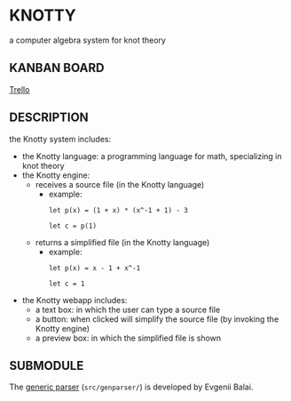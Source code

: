 # KNOTTY
a computer algebra system for knot theory

## KANBAN BOARD
[Trello][trello]

## DESCRIPTION
the Knotty system includes:
- the Knotty language: a programming language for math, specializing in knot theory
- the Knotty engine:
	- receives a source file (in the Knotty language)
		-	example:
			```
			let p(x) = (1 + x) * (x^-1 + 1) - 3

			let c = p(1)
			```
	- returns a simplified file (in the Knotty language)
		-	example:
			```
			let p(x) = x - 1 + x^-1

			let c = 1
			```
- the Knotty webapp includes:
	- a text box: in which the user can type a source file
	- a button: when clicked will simplify the source file (by invoking the Knotty engine)
	- a preview box: in which the simplified file is shown

## SUBMODULE
The [generic parser][genparser] (`src/genparser/`) is developed by Evgenii Balai.

[trello]:
https://trello.com/b/tCAfkInX
[genparser]:
https://github.com/iensen/genparser
